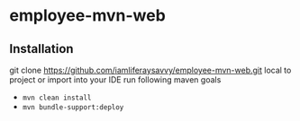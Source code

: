 # employee-mvn-web
## Installation
git clone https://github.com/iamliferaysavvy/employee-mvn-web.git
local to project or import into your IDE run following maven goals
* `mvn clean install`
* `mvn bundle-support:deploy`
